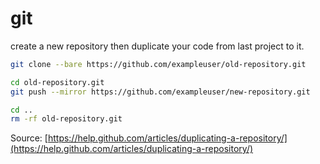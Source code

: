 # git

create a new repository then duplicate your code from last project to it.

```bash
git clone --bare https://github.com/exampleuser/old-repository.git

cd old-repository.git
git push --mirror https://github.com/exampleuser/new-repository.git

cd ..
rm -rf old-repository.git
```

Source: [https://help.github.com/articles/duplicating-a-repository/](https://help.github.com/articles/duplicating-a-repository/)


